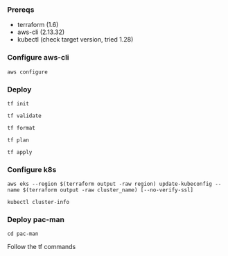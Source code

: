 ### Prereqs
* terraform (1.6)
* aws-cli (2.13.32)
* kubectl (check target version, tried 1.28)

### Configure aws-cli

`aws configure`

### Deploy

`tf init`

`tf validate`

`tf format`

`tf plan`

`tf apply`

### Configure k8s
`aws eks --region $(terraform output -raw region) update-kubeconfig --name $(terraform output -raw cluster_name) [--no-verify-ssl]`

`kubectl cluster-info`

### Deploy pac-man

`cd pac-man`

Follow the tf commands